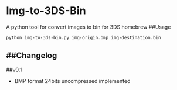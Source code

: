 # Img-to-3DS-Bin
A python tool for convert images to bin for  3DS homebrew 
##Usage
```
python img-to-3ds-bin.py img-origin.bmp img-destination.bin
```
##Changelog
---------
##v0.1 
* BMP format 24bits uncompressed implemented
